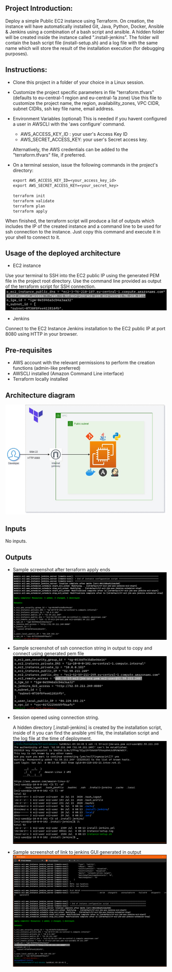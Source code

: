 
## Project Introduction:

Deploy a simple Public EC2 instance using Terraform.
On creation, the instance will have automatically installed Git, Java, Python, Docker, Ansible & Jenkins using a combination of a bash script and ansible.
A hidden folder will be created inside the instance called ".install-jenkins".
The folder will contain the bash script file (install-setup.sh) and a log file with the same name which will store the result of the installation execution (for debugging purposes).

## Instructions:
- Clone this project in a folder of your choice in a Linux session.

- Customize the project specific parameters in file "terraform.tfvars" (defaults to eu-central-1 region and eu-central-1a zone)
  Use this file to customize the project name, the region, availability_zones, VPC CIDR, subnet CIDRs, ssh key file name, email address.

- Environment Variables (optional)
  This is needed if you havent configured a user in AWSCLI with the 'aws configure' command.
  - AWS_ACCESS_KEY_ID    : your user's Access Key ID
  - AWS_SECRET_ACCESS_KEY: your user's Secret access key.

  Alternatively, the AWS credentials can be added to the "terraform.tfvars" file, if preferred.

- On a terminal session, issue the following commands in the project's directory:
  ```shell
  export AWS_ACCESS_KEY_ID=<your_access_key_id>
  export AWS_SECRET_ACCESS_KEY=<your_secret_key>
  
  terraform init
  terraform validate
  terraform plan
  terraform apply
  ```
When finished, the terraform script will produce a list of outputs which includes the IP of the created instance and a command line to be used for ssh connection to the instance. 
Just copy this command and execute it in your shell to connect to it.

## Usage of the deployed architecture

+ EC2 instance

Use your terminal to SSH into the EC2 public IP using the generated PEM file in the project root directory.
Use the command line provided as output of the terraform script for SSH connection. 
![Screenshot](images/ssh-string.png)


+ Jenkins

Connect to the EC2 Instance Jenkins installation to the EC2 public IP at port 8080 using HTTP in your browser.

## Pre-requisites

+ AWS account with the relevant permissions to perform the creation functions (admin-like preferred)
+ AWSCLI installed (Amazon Command Line interface)
+ Terraform locally installed

## Architecture diagram

![Screenshot](images/architecture-diagram.jpg)

## Inputs

No inputs.

## Outputs

+ Sample screenshot after terraform apply ends
![Screenshot](images/tf-apply-complete.png)

+ Sample screenshot of ssh connection string in output to copy and connect using generated pem file
![Screenshot](images/ssh-session-open.png)

+ Session opened using connection string.
  
  A hidden directory [.install-jenkins] is created by the installation script, inside of it you can find the ansible yml file, the 
  installation script and the log file at the time of deployment.
![Screenshot](images/ssh-session.png)

+ Sample screenshot of link to jenkins GUI generated in output
![Screenshot](images/jenkins-open.png)




